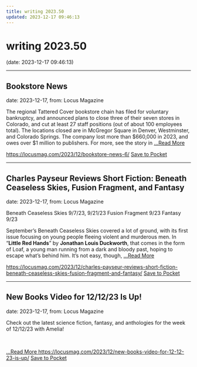 ```yaml
---
title: writing 2023.50
updated: 2023-12-17 09:46:13
---
```


# writing 2023.50

(date: 2023-12-17 09:46:13)

---

## Bookstore News

date: 2023-12-17, from: Locus Magazine

<p>The regional Tattered Cover bookstore chain has filed for voluntary bankruptcy, and announced plans to close three of their seven stores in Colorado, and cut at least 27 staff positions (out of about 100 employees total). The locations closed are in McGregor Square in Denver, Westminster, and Colorado Springs. The company lost more than $660,000 in 2023, and owes over $1 million to publishers. For more, see the story in  <a href="https://locusmag.com/2023/12/bookstore-news-6/" class="read-more">...Read More </a></p>

<span class="feed-item-link">
<a href="https://locusmag.com/2023/12/bookstore-news-6/">https://locusmag.com/2023/12/bookstore-news-6/</a> <a href="https://getpocket.com/save" class="pocket-btn" data-lang="en" data-save-url="https://locusmag.com/2023/12/bookstore-news-6/">Save to Pocket</a>
</span>

---

## Charles Payseur Reviews Short Fiction: Beneath Ceaseless Skies, Fusion Fragment, and Fantasy

date: 2023-12-17, from: Locus Magazine

<p>Beneath Ceaseless Skies 9/7/23, 9/21/23
Fusion Fragment 9/23
Fantasy 9/23</p>
<p>September’s Beneath Ceaseless Skies covered a lot of ground, with its first issue focusing on young people fleeing violent and murderous men. In “<strong>Little Red Hands</strong>” by <strong>Jonathan Louis Duck­worth</strong>, that comes in the form of Loaf, a young man running from a dark and bloody past, hoping to escape what’s behind him. It’s not easy, though,  <a href="https://locusmag.com/2023/12/charles-payseur-reviews-short-fiction-beneath-ceaseless-skies-fusion-fragment-and-fantasy/" class="read-more">...Read More </a></p>

<span class="feed-item-link">
<a href="https://locusmag.com/2023/12/charles-payseur-reviews-short-fiction-beneath-ceaseless-skies-fusion-fragment-and-fantasy/">https://locusmag.com/2023/12/charles-payseur-reviews-short-fiction-beneath-ceaseless-skies-fusion-fragment-and-fantasy/</a> <a href="https://getpocket.com/save" class="pocket-btn" data-lang="en" data-save-url="https://locusmag.com/2023/12/charles-payseur-reviews-short-fiction-beneath-ceaseless-skies-fusion-fragment-and-fantasy/">Save to Pocket</a>
</span>

---

## New Books Video for 12/12/23 Is Up!

date: 2023-12-17, from: Locus Magazine

<p>Check out the latest science fiction, fantasy, and anthologies for the week of 12/12/23 with Amelia!</p>
<p>&#160;</p>
<div class="jetpack-video-wrapper"></div> <a href="https://locusmag.com/2023/12/new-books-video-for-12-12-23-is-up/" class="read-more">...Read More </a>

<span class="feed-item-link">
<a href="https://locusmag.com/2023/12/new-books-video-for-12-12-23-is-up/">https://locusmag.com/2023/12/new-books-video-for-12-12-23-is-up/</a> <a href="https://getpocket.com/save" class="pocket-btn" data-lang="en" data-save-url="https://locusmag.com/2023/12/new-books-video-for-12-12-23-is-up/">Save to Pocket</a>
</span>



<script type="text/javascript">!function(d,i){if(!d.getElementById(i)){var j=d.createElement("script");j.id=i;j.src="https://widgets.getpocket.com/v1/j/btn.js?v=1";var w=d.getElementById(i);d.body.appendChild(j);}}(document,"pocket-btn-js");</script>

